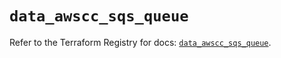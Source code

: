 # `data_awscc_sqs_queue`

Refer to the Terraform Registry for docs: [`data_awscc_sqs_queue`](https://registry.terraform.io/providers/hashicorp/awscc/0.70.0/docs/data-sources/sqs_queue).
